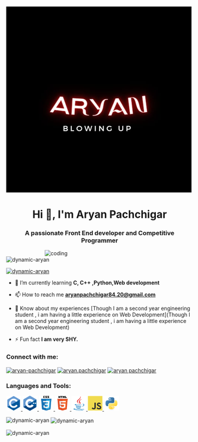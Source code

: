 ![logo](https://github.com/Dynamic-Aryan/Hi-I-am-Aryan/blob/main/WhatsApp%20Image%202023-01-29%20at%2016.25.08.jpg)
<h1 align="center">Hi 👋, I'm Aryan Pachchigar</h1>
<h3 align="center">A passionate Front End developer and Competitive Programmer</h3>
<img align="right" alt="coding" width="400" src="https://i.pinimg.com/originals/e8/f4/53/e8f453469a3ec97ecd354df465d73913.gif">

<p align="left"> <img src="https://komarev.com/ghpvc/?username=dynamic-aryan&label=Profile%20views&color=0e75b6&style=flat" alt="dynamic-aryan" /> </p>

<p align="left"> <a href="https://github.com/ryo-ma/github-profile-trophy"><img src="https://github-profile-trophy.vercel.app/?username=dynamic-aryan" alt="dynamic-aryan" /></a> </p>

- 🌱 I’m currently learning **C, C++ ,Python,Web development**

- 📫 How to reach me **aryanpachchigar84.20@gmail.com**

- 📄 Know about my experiences [Though I am a second year engineering student , i am having a little experience on Web Development](Though I am a second year engineering student , i am having a little experience on Web Development)

- ⚡ Fun fact **I am very SHY.**

<h3 align="left">Connect with me:</h3>
<p align="left">
<a href="https://linkedin.com/in/aryan-pachchigar" target="blank"><img align="center" src="https://raw.githubusercontent.com/rahuldkjain/github-profile-readme-generator/master/src/images/icons/Social/linked-in-alt.svg" alt="aryan-pachchigar" height="30" width="40" /></a>
<a href="https://instagram.com/aryan.pachchigar" target="blank"><img align="center" src="https://raw.githubusercontent.com/rahuldkjain/github-profile-readme-generator/master/src/images/icons/Social/instagram.svg" alt="aryan.pachchigar" height="30" width="40" /></a>
<a href="https://www.hackerrank.com/aryan pachchigar" target="blank"><img align="center" src="https://raw.githubusercontent.com/rahuldkjain/github-profile-readme-generator/master/src/images/icons/Social/hackerrank.svg" alt="aryan pachchigar" height="30" width="40" /></a>
</p>

<h3 align="left">Languages and Tools:</h3>
<p align="left"> <a href="https://www.cprogramming.com/" target="_blank" rel="noreferrer"> <img src="https://raw.githubusercontent.com/devicons/devicon/master/icons/c/c-original.svg" alt="c" width="40" height="40"/> </a> <a href="https://www.w3schools.com/cpp/" target="_blank" rel="noreferrer"> <img src="https://raw.githubusercontent.com/devicons/devicon/master/icons/cplusplus/cplusplus-original.svg" alt="cplusplus" width="40" height="40"/> </a> <a href="https://www.w3schools.com/css/" target="_blank" rel="noreferrer"> <img src="https://raw.githubusercontent.com/devicons/devicon/master/icons/css3/css3-original-wordmark.svg" alt="css3" width="40" height="40"/> </a> <a href="https://www.w3.org/html/" target="_blank" rel="noreferrer"> <img src="https://raw.githubusercontent.com/devicons/devicon/master/icons/html5/html5-original-wordmark.svg" alt="html5" width="40" height="40"/> </a> <a href="https://www.java.com" target="_blank" rel="noreferrer"> <img src="https://raw.githubusercontent.com/devicons/devicon/master/icons/java/java-original.svg" alt="java" width="40" height="40"/> </a> <a href="https://developer.mozilla.org/en-US/docs/Web/JavaScript" target="_blank" rel="noreferrer"> <img src="https://raw.githubusercontent.com/devicons/devicon/master/icons/javascript/javascript-original.svg" alt="javascript" width="40" height="40"/> </a> <a href="https://www.python.org" target="_blank" rel="noreferrer"> <img src="https://raw.githubusercontent.com/devicons/devicon/master/icons/python/python-original.svg" alt="python" width="40" height="40"/> </a> </p>

<p><img align="left" src="https://github-readme-stats.vercel.app/api/top-langs?username=dynamic-aryan&show_icons=true&locale=en&layout=compact" alt="dynamic-aryan" /></p>

<p>&nbsp;<img align="center" src="https://github-readme-stats.vercel.app/api?username=dynamic-aryan&show_icons=true&locale=en" alt="dynamic-aryan" /></p>

<p><img align="center" src="https://github-readme-streak-stats.herokuapp.com/?user=dynamic-aryan&" alt="dynamic-aryan" /></p>

